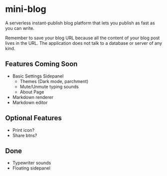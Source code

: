 # mini-blog
A serverless instant-publish blog platform that lets you publish as fast as you can write.

Remember to save your blog URL because all the content of your blog post lives in the URL. The application does not talk to a database or server of any kind.
## Features Coming Soon
 - Basic Settings Sidepanel
     - Themes (Dark mode, parchment)
     - Mute/Unmute typing sounds
     - About Page
 - Markdown renderer
 - Markdown editor

## Optional Features
 - Print icon?
 - Share btns?

## Done
 - Typewriter sounds
 - Floating sidepanel
